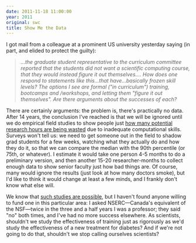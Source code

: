 ```yaml
---
date: 2011-11-18 11:00:00
year: 2011
original: swc
title: Show Me the Data
---
```

<p>I got mail from a colleague at a prominent US university yesterday saying (in part, and elided to protect the guilty):</p>
<blockquote><p><em>...the graduate student representative to the curriculum committee reported that the students did not want a scientific computing course, that they would instead figure it out themselves.... How does one respond to statements like this...that have...basically frozen skill levels? The options I see are formal ("in curriculum") training, bootcamps and /workshops, and letting them "figure it out themselves". Are there arguments about the successes of each?</em></p></blockquote>
<p>There are certainly arguments: the problem is, there's practically no data. After 14 years, the conclusion I've reached is that we will be ignored until we do empirical field studies to show people just <a href="{{site.baseurl}}/blog/2011/06/doing-the-math.html">how many potential research hours are being wasted</a> due to inadequate computational skills. Surveys won't tell us: we need to get someone out in the field to shadow grad students for a few weeks, watching what they actually do and how they do it, so that we can compare the median with the 90th percentile (or 75th, or whatever). I estimate it would take one person 4-5 months to do a preliminary version, and then another 15-20 researcher-months to collect enough data to show senior faculty just how bad things are. Of course, many would ignore the results (just look at how many doctors smoke), but I'd like to think it would change at least a few minds, and I frankly don't know what else will.</p>
<p>We know that <a href="http://www.neverworkintheory.org/">such studies are possible</a>, but I haven't found anyone willing to fund one in this particular area: I asked NSERC&mdash;Canada's equivalent of the NSF&mdash;twice in the three and a half years I was a professor; they said "no" both times, and I've had no more success elsewhere. As scientists, shouldn't we study the effectiveness of training just as rigorously as we'd study the effectiveness of a new treatment for diabetes? And if we're not going to do that, shouldn't we stop calling ourselves scientists?</p>
